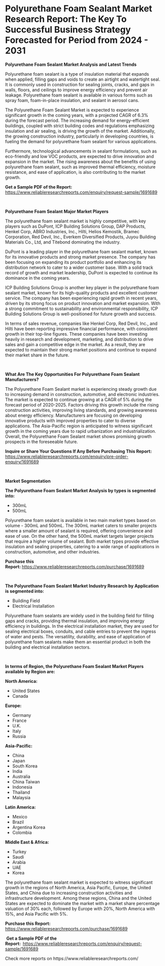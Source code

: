 <p><h1>Polyurethane Foam Sealant Market Research Report: The Key To Successful Business Strategy Forecasted for Period from 2024 - 2031</h1></p><p><strong>Polyurethane Foam Sealant Market Analysis and Latest Trends</strong></p>
<p><p>Polyurethane foam sealant is a type of insulation material that expands when applied, filling gaps and voids to create an airtight and watertight seal. It is commonly used in construction for sealing joints, cracks, and gaps in walls, floors, and ceilings to improve energy efficiency and prevent air leakage. Polyurethane foam sealant is available in various forms such as spray foam, foam-in-place insulation, and sealant in aerosol cans.</p><p>The Polyurethane Foam Sealant Market is expected to experience significant growth in the coming years, with a projected CAGR of 6.3% during the forecast period. The increasing demand for energy-efficient buildings, coupled with strict building codes and regulations emphasizing insulation and air sealing, is driving the growth of the market. Additionally, the growing construction industry, particularly in developing countries, is fueling the demand for polyurethane foam sealant for various applications.</p><p>Furthermore, technological advancements in sealant formulations, such as eco-friendly and low VOC products, are expected to drive innovation and expansion in the market. The rising awareness about the benefits of using polyurethane foam sealant, such as improved thermal efficiency, moisture resistance, and ease of application, is also contributing to the market growth.</p></p>
<p><strong>Get a Sample PDF of the Report:&nbsp;</strong> <a href="https://www.reliableresearchreports.com/enquiry/request-sample/1691689">https://www.reliableresearchreports.com/enquiry/request-sample/1691689</a></p>
<p>&nbsp;</p>
<p><strong>Polyurethane Foam Sealant Major Market Players</strong></p>
<p><p>The polyurethane foam sealant market is highly competitive, with key players such as DuPont, ICP Building Solutions Group, DAP Products, Henkel Corp, ABRO Industries, Inc., Hilti, Helios Kemostik, Bramec Corporation, Red Devil, Inc., Everkem Diversified Products, Juyou Building Materials Co., Ltd, and Titebond dominating the industry.</p><p>DuPont is a leading player in the polyurethane foam sealant market, known for its innovative products and strong market presence. The company has been focusing on expanding its product portfolio and enhancing its distribution network to cater to a wider customer base. With a solid track record of growth and market leadership, DuPont is expected to continue its dominance in the coming years.</p><p>ICP Building Solutions Group is another key player in the polyurethane foam sealant market, known for its high-quality products and excellent customer service. The company has been experiencing rapid growth in recent years, driven by its strong focus on product innovation and market expansion. With a strong commitment to sustainability and environmental responsibility, ICP Building Solutions Group is well-positioned for future growth and success.</p><p>In terms of sales revenue, companies like Henkel Corp, Red Devil, Inc., and Hilti have been reporting impressive financial performance, with consistent growth in their top-line figures. These companies have been investing heavily in research and development, marketing, and distribution to drive sales and gain a competitive edge in the market. As a result, they are expected to maintain their strong market positions and continue to expand their market share in the future.</p></p>
<p>&nbsp;</p>
<p><strong>What Are The Key Opportunities For Polyurethane Foam Sealant Manufacturers?</strong></p>
<p><p>The Polyurethane Foam Sealant market is experiencing steady growth due to increasing demand in construction, automotive, and electronic industries. The market is expected to continue growing at a CAGR of 5% during the forecast period of 2020-2025. Factors driving this growth include the rising construction activities, improving living standards, and growing awareness about energy efficiency. Manufacturers are focusing on developing innovative products with improved properties to cater to diverse applications. The Asia-Pacific region is anticipated to witness significant growth in the coming years due to rapid urbanization and industrialization. Overall, the Polyurethane Foam Sealant market shows promising growth prospects in the foreseeable future.</p></p>
<p><strong>Inquire or Share Your Questions If Any Before Purchasing This Report:</strong> <a href="https://www.reliableresearchreports.com/enquiry/pre-order-enquiry/1691689">https://www.reliableresearchreports.com/enquiry/pre-order-enquiry/1691689</a></p>
<p>&nbsp;</p>
<p><strong>Market Segmentation</strong></p>
<p><strong>The Polyurethane Foam Sealant Market Analysis by types is segmented into:</strong></p>
<p><ul><li>300mL</li><li>500mL</li></ul></p>
<p><p>Polyurethane foam sealant is available in two main market types based on volume - 300mL and 500mL. The 300mL market caters to smaller projects where a smaller amount of sealant is required, offering convenience and ease of use. On the other hand, the 500mL market targets larger projects that require a higher volume of sealant. Both market types provide effective insulation and sealing properties, catering to a wide range of applications in construction, automotive, and other industries.</p></p>
<p><strong>Purchase this Report:&nbsp;</strong><a href="https://www.reliableresearchreports.com/purchase/1691689">https://www.reliableresearchreports.com/purchase/1691689</a></p>
<p>&nbsp;</p>
<p><strong>The Polyurethane Foam Sealant Market Industry Research by Application is segmented into:</strong></p>
<p><ul><li>Building Field</li><li>Electrical Installation</li></ul></p>
<p><p>Polyurethane foam sealants are widely used in the building field for filling gaps and cracks, providing thermal insulation, and improving energy efficiency in buildings. In the electrical installation market, they are used for sealing electrical boxes, conduits, and cable entries to prevent the ingress of water and pests. The versatility, durability, and ease of application of polyurethane foam sealants make them an essential product in both the building and electrical installation sectors.</p></p>
<p>&nbsp;</p>
<p><strong>In terms of Region, the Polyurethane Foam Sealant Market Players available by Region are:</strong></p>
<p>
    <p> <strong> North America: </strong>
        <ul>
            <li>United States</li>
            <li>Canada</li>
        </ul>
        </p> 
    <p> <strong> Europe: </strong>
        <ul>
            <li>Germany</li>
            <li>France</li>
            <li>U.K.</li>
            <li>Italy</li>
            <li>Russia</li>
        </ul>
        </p> 
    <p> <strong> Asia-Pacific: </strong>
        <ul>
            <li>China</li>
            <li>Japan</li>
            <li>South Korea</li>
            <li>India</li>
            <li>Australia</li>
            <li>China Taiwan</li>
            <li>Indonesia</li>
            <li>Thailand</li>
            <li>Malaysia</li>
        </ul>
        </p> 
    <p> <strong> Latin America: </strong>
        <ul>
            <li>Mexico</li>
            <li>Brazil</li>
            <li>Argentina Korea</li>
            <li>Colombia</li>
        </ul>
        </p> 
    <p> <strong> Middle East & Africa: </strong>
        <ul>
            <li>Turkey</li>
            <li>Saudi</li>
            <li>Arabia</li>
            <li>UAE</li>
            <li>Korea</li>
        </ul>
    </p>
    </p>
<p><p>The polyurethane foam sealant market is expected to witness significant growth in the regions of North America, Asia Pacific, Europe, the United States, and China due to increasing construction activities and infrastructure development. Among these regions, China and the United States are expected to dominate the market with a market share percentage valuation of 30% each, followed by Europe with 20%, North America with 15%, and Asia Pacific with 5%.</p></p>
<p><strong>Purchase this Report: </strong><a href="https://www.reliableresearchreports.com/purchase/1691689">https://www.reliableresearchreports.com/purchase/1691689</a></p>
<p>&nbsp;<strong>Get a Sample PDF of the Report:&nbsp;&nbsp;</strong><a href="https://www.reliableresearchreports.com/enquiry/request-sample/1691689">https://www.reliableresearchreports.com/enquiry/request-sample/1691689</a></p>
<p><strong></strong></p>
<p>Check more reports on https://www.reliableresearchreports.com/</p>
